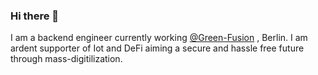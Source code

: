 ### Hi there 👋

I am a backend engineer currently working [@Green-Fusion](https://www.green-fusion.de/) , Berlin. I am ardent supporter of Iot and DeFi aiming a secure and hassle free future through mass-digitilization.

<!--
**DeepakMishraDA/DeepakMishraDA** is a ✨ _special_ ✨ repository because its `README.md` (this file) appears on your GitHub profile.

Here are some ideas to get you started:

- 🔭 I’m currently working on ...
- 🌱 I’m currently learning ...
- 👯 I’m looking to collaborate on ...
- 🤔 I’m looking for help with ...
- 💬 Ask me about ...
- 📫 How to reach me: ...
- 😄 Pronouns: ...
- ⚡ Fun fact: ...
-->
